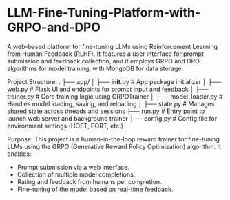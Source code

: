 # LLM-Fine-Tuning-Platform-with-GRPO-and-DPO
A web-based platform for fine-tuning LLMs using Reinforcement Learning from Human Feedback (RLHF). It features a user interface for prompt submission and feedback collection, and it employs GRPO and DPO algorithms for model training, with MongoDB for data storage.

Project Structure:
.
├── app/
│   ├── __init__.py          # App package initializer
│   ├── web.py               # Flask UI and endpoints for prompt input and feedback
│   ├── trainer.py           # Core training logic using GRPOTrainer
│   ├── model_loader.py      # Handles model loading, saving, and reloading
│   ├── state.py             # Manages shared state across threads and sessions
├── run.py                   # Entry point to launch web server and background trainer
├── config.py                # Config file for environment settings (HOST, PORT, etc.)

 Purpose:
This project is a human-in-the-loop reward trainer for fine-tuning LLMs using the GRPO (Generative Reward Policy Optimization) algorithm. It enables:
- Prompt submission via a web interface.
- Collection of multiple model completions.
- Rating and feedback from humans per completion.
- Fine-tuning of the model based on real-time feedback.
